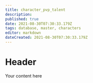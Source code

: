 ```yaml
---
title: character_pvp_talent
description: 
published: true
date: 2021-08-30T07:30:33.179Z
tags: database, master, characters
editor: markdown
dateCreated: 2021-08-30T07:30:33.179Z
---
```


# Header
Your content here